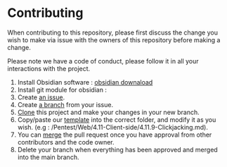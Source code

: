 # Contributing

When contributing to this repository, please first discuss the change you wish to make via issue with the owners of this repository before making a change.

Please note we have a code of conduct, please follow it in all your interactions with the project.

1. Install Obsidian software : [obsidian downaload](https://obsidian.md/download)
2. Install git module for obsidian : 
3. Create [an issue](https://docs.github.com/en/issues/tracking-your-work-with-issues/using-issues/creating-an-issue).
4. Create [a branch](https://docs.github.com/en/issues/tracking-your-work-with-issues/using-issues/creating-a-branch-for-an-issue) from your issue.
5. [Clone](https://docs.github.com/en/repositories/creating-and-managing-repositories/cloning-a-repository) this project and make your changes in your new branch.
6. Copy/paste our [template](./TEMPLATE.md) into the correct folder, and modify it as you wish. (e.g : /Pentest/Web/4.11-Client-side/4.11.9-Clickjacking.md).
7. You can [merge](https://docs.github.com/en/pull-requests/collaborating-with-pull-requests/incorporating-changes-from-a-pull-request/merging-a-pull-request) the pull request once you have approval from other contributors and the code owner.
8. Delete your branch when everything has been approved and merged into the main branch.
